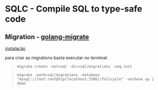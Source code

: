 # SQLC - Compile SQL to type-safe code

## Migration - [golang-migrate](https://github.com/golang-migrate/migrate)
[instalação](https://github.com/golang-migrate/migrate/tree/master/cmd/migrate)

para criar as migrations basta executar no terminal:
> `migrate create -ext=sql -dir=sql/migrations -seq init`

> `migrate -path=sql/migrations -database "mysql://root:root@tcp(localhost:3306)/fullcycle" -verbose up | down`
